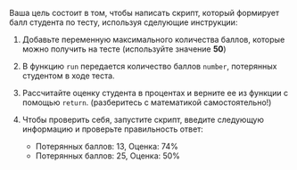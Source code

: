 Ваша цель состоит в том, чтобы написать скрипт, который формирует балл студента по тесту, используя сделующие инструкции:

1. Добавьте переменную максимального количества баллов, которые можно получить на тесте (используйте значение **50**)

2. В функцию `run` передается количество баллов `number`, потерянных студентом в ходе теста.

3. Рассчитайте оценку студента в процентах и верните ее из функции с помощью `return`. (разберитесь с математикой самостоятельно!)

4. Чтобы проверить себя, запустите скрипт, введите следующую информацию и проверьте правильность ответ:
   - Потерянных баллов: 13, Оценка: 74%
   - Потерянных баллов: 25, Оценка: 50%
